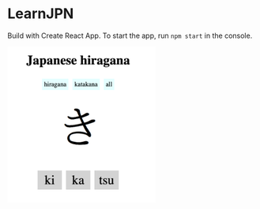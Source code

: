 # LearnJPN
   
Build with Create React App. To start the app, run `npm start` in the console.

<img src="./app1.png" width="300">